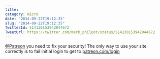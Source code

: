 ```yaml
---
title: 
category: micro
date: "2014-09-22T19:12:35"
slug: "2014-09-22T19:12:35"
TwitterId: 514130153942044672
TweetUrl: https://twitter.com/mark_philpot/status/514130153942044672
---
```


[@Patreon](https://twitter.com/Patreon) you need to fix your security! The only
way to use your site correctly is to fail initial login to get to
[patreon.com/login](https://www.patreon.com/login)
